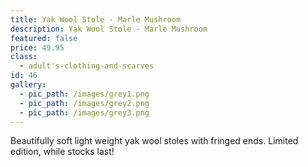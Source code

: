 ```yaml
---
title: Yak Wool Stole - Marle Mushroom
description: Yak Wool Stole - Marle Mushroom
featured: false
price: 49.95
class:
  - adult's-clothing-and-scarves
id: 46
gallery:
  - pic_path: /images/grey1.png
  - pic_path: /images/grey2.png
  - pic_path: /images/grey3.png
---
```



Beautifully soft light weight yak wool stoles with fringed ends. Limited edition, while stocks last!
